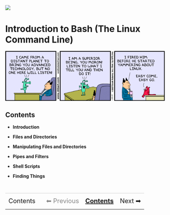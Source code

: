 [![](https://bytebucket.org/davis68/resources/raw/f7c98d2b95e961fae257707e22a58fa1a2c36bec/logos/baseline_cse_wdmk.png?token=be4cc41d4b2afe594f5b1570a3c5aad96a65f0d6)](http://cse.illinois.edu/training)

# Introduction to Bash (The Linux Command Line)

![](./img/dilbert-1486.strip.gif)

## <a name="contents"></a>Contents
- **<a style="text-decoration:none;" href="./bash_multi_1.html">Introduction</a>**

- **<a style="text-decoration:none;" href="./bash_multi_2.html">Files and Directories</a>**

- **<a style="text-decoration:none;" href="./bash_multi_3.html">Manipulating Files and Directories</a>**

- **<a style="text-decoration:none;" href="./bash_multi_4.html">Pipes and Filters</a>**

- **<a style="text-decoration:none;" href="./bash_multi_5.html">Shell Scripts</a>** 

- **<a style="text-decoration:none;" href="./bash_multi_6.html">Finding Things</a>**


<!--
<p style="text-align:right; font-weight:bold;font-size:30px;"><a style="text-decoration:none;" href="./bash_0.html"> Next </a></p>
-->

<br>
<table style="width:100%; border-collapse: collapse; border:0px solid black;" >
<tr style="border:0px solid black; border-top:1px solid #CCC; line-height:300%;">
<td style=" border:0px solid black; text-align:center; font-size:20px;"><a style="text-decoration:none;" href="./bash_multi.html">Contents</a></td>
<td style=" border:0px solid black;"></td>
<td style=" border:0px solid black; text-align:center; font-size:20px; color:#888;">⬅ Previous</td>
<td style=" border:0px solid black; text-align:center; font-size:20px;"><a style="font-weight:bold;" href="./bash_multi.html">Contents</a></td>
<td style="border:0px solid black; text-align:center; font-size:20px;"><a style="text-decoration:none;" href="./bash_multi_1.html">Next ➡</a></td>
</table>
